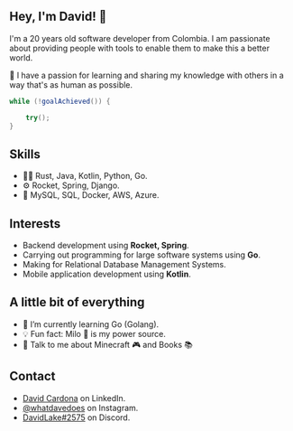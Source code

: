 ## Hey, I'm David! 👋   
I'm a 20 years old software developer from Colombia.
I am passionate about providing people with tools to enable them to make this a better world.

👥 I have a passion for learning and sharing my knowledge with others in a way that's as human as possible.


```Java
while (!goalAchieved()) {

    try();
}
```

## Skills
- 👨‍💻 Rust, Java, Kotlin, Python, Go.
- ⚙️ Rocket, Spring, Django.
- 💽 MySQL, SQL, Docker, AWS, Azure.

## Interests
- Backend development using **Rocket, Spring**.
- Carrying out programming for large software systems using **Go**.
- Making for Relational Database Management Systems.
- Mobile application development using **Kotlin**.

## A little bit of everything
- 🌱 I’m currently learning Go (Golang).
- 💡 Fun fact: Milo 🥛 is my power source.
- 💬 Talk to me about Minecraft 🎮 and Books 📚


## Contact
- [David Cardona](https://www.linkedin.com/in/davidlaket/) on LinkedIn.
- [@whatdavedoes](https://www.instagram.com/whatdavedoes/) on Instagram.
- [DavidLake#2575](./) on Discord.